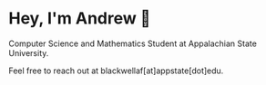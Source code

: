 # Hey, I'm Andrew 🦥
Computer Science and Mathematics Student at Appalachian State University.

Feel free to reach out at blackwellaf[at]appstate[dot]edu.
